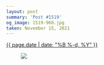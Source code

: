 ```yaml
---
layout: post
summary: 'Post #1519'
og_image: 1519-960.jpg
taken: November 15, 2021
---
```


<div class="post">
 <time>
  <a href="/1519">
   {{ page.date | date: "%B %-d, %Y" }}
  </a>
 </time>
 <a href="/1519">
  <figure data-taken="11/15/2021">
   <img sizes="(min-width: 700px) 50vw, calc(100vw - 2rem)" src="{{ site.assets_url }}/1519-480.jpg" srcset="{{ site.assets_url }}/1519-240.jpg 240w, {{ site.assets_url }}/1519-480.jpg 480w, {{ site.assets_url }}/1519-720.jpg 720w, {{ site.assets_url }}/1519-960.jpg 960w"/>
  </figure>
 </a>
</div>
